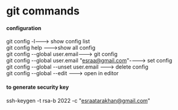 # git commands
#### configuration   
git config -l---> show config list  
git config help --->show all config   
git config --global user.email---> git config  
git config --global user.email "esraa@gmail.com"----> set config  
git config --global --unset user.email ---> delete config   
git config --global --edit  ---> open in  editor  
#### to generate security key 
ssh-keygen -t rsa-b 2022 -c "esraatarakhan@gmail.com"
